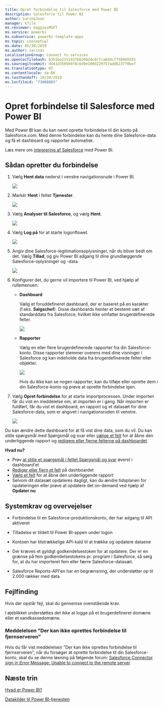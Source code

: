 ```yaml
---
title: Opret forbindelse til Salesforce med Power BI
description: Salesforce til Power BI
author: SarinaJoan
manager: kfile
ms.reviewer: maggiesMSFT
ms.service: powerbi
ms.subservice: powerbi-template-apps
ms.topic: conceptual
ms.date: 05/30/2019
ms.author: sarinas
LocalizationGroup: Connect to services
ms.openlocfilehash: b351ba2151937b62002dc0cfca849cff58985581
ms.sourcegitcommit: d441d350504f8c6d9e100d229757add6237f0bef
ms.translationtype: HT
ms.contentlocale: da-DK
ms.lasthandoff: 10/30/2019
ms.locfileid: "73060803"
---
```

# <a name="connect-to-salesforce-with-power-bi"></a>Opret forbindelse til Salesforce med Power BI
Med Power BI kan du kan nemt oprette forbindelse til din konto på Salesforce.com. Med denne forbindelse kan du hente dine Salesforce-data og få et dashboard og rapporter automatisk.

Læs mere om [integrering af Salesforce](https://powerbi.microsoft.com/integrations/salesforce) med Power BI.

## <a name="how-to-connect"></a>Sådan opretter du forbindelse
1. Vælg **Hent data** nederst i venstre navigationsrude i Power BI.
   
   ![](media/service-connect-to-salesforce/pbi_getdata.png) 
2. Markér **Hent** i feltet **Tjenester**.
   
   ![](media/service-connect-to-salesforce/pbi_getservices.png) 
3. Vælg **Analyser til Salesforce**, og vælg **Hent**.  
   
   ![](media/service-connect-to-salesforce/salesforce.png)
4. Vælg **Log på** for at starte logonflowet.
   
    ![](media/service-connect-to-salesforce/dialog.png)
5. Angiv dine Salesforce-legitimationsoplysninger, når du bliver bedt om det. Vælg **Tillad**, og giv Power BI adgang til dine grundlæggende Salesforce-oplysninger og -data.
   
   ![](media/service-connect-to-salesforce/sf_authorize.png)
6. Konfigurer det, du gerne vil importere til Power BI, ved hjælp af rullemenuen:
   
   * **Dashboard**
     
     Vælg et foruddefineret dashboard, der er baseret på en karakter (f.eks. **Salgschef**). Disse dashboards henter et bestemt sæt af standarddata fra Salesforce, hvilket ikke omfatter brugerdefinerede felter.
     
     ![](media/service-connect-to-salesforce/pbi_salesforcechooserole.png)
   * **Rapporter**
     
     Vælg en eller flere brugerdefinerede rapporter fra din Salesforce-konto. Disse rapporter stemmer overens med dine visninger i Salesforce og kan indeholde data fra brugerdefinerede felter eller objekter.
     
     ![](media/service-connect-to-salesforce/pbi_salesforcereports.png)
     
     Hvis du ikke kan se nogen rapporter, kan du tilføje eller oprette dem i din Salesforce-konto og prøve at oprette forbindelse igen.

7. Vælg **Opret forbindelse** for at starte importprocessen. Under importen får du vist en meddelelse om, at importen er i gang. Når importen er fuldført, får du vist et dashboard, en rapport og et datasæt for dine Salesforce-data, som er angivet i navigationsruden til venstre.
   
   ![](media/service-connect-to-salesforce/pbi_getdatasalesforcedash.png)

Du kan ændre dette dashboard for at få vist dine data, som du vil. Du kan stille spørgsmål med Spørgsmål og svar eller [vælge et felt](consumer/end-user-tiles.md) for at åbne den underliggende rapport og [redigere eller fjerne felterne på dashboardet](service-dashboard-edit-tile.md).

**Hvad nu?**

* Prøv [at stille et spørgsmål i feltet Spørgsmål og svar](consumer/end-user-q-and-a.md) øverst i dashboard'et
* [Rediger eller fjern et felt](service-dashboard-edit-tile.md) på dashboardet
* [Vælg et felt](service-dashboard-tiles.md) for at åbne den underliggende rapport
* Selvom dit datasæt opdateres dagligt, kan du ændre tidsplanen for opdateringen eller prøve at opdatere det on-demand ved hjælp af **Opdater nu**

## <a name="system-requirements-and-considerations"></a>Systemkrav og overvejelser

- Forbindelse til en Salesforce-produktionskonto, der har adgang til API aktiveret

- Tilladelse er tildelt til Power BI-appen under logon

- Kontoen har tilstrækkelige API-kald til at trække og opdatere dataene

- Der kræves et gyldigt godkendelsestoken for at opdatere. Der er en grænse på fem godkendelsestokens pr. program i Salesforce, så sørg for, at du har importeret fem eller færre Salesforce-datasæt.

- Salesforce Reports-API'en har en begrænsning, der understøtter op til 2.000 rækker med data.


## <a name="troubleshooting"></a>Fejlfinding

Hvis der opstår fejl, skal du gennemse ovenstående krav. 

I øjeblikket understøttes det ikke at logge på et brugerdefineret domæne eller et sandkassedomæne.

### <a name="unable-to-connect-to-the-remote-server-message"></a>Meddelelsen "Der kan ikke oprettes forbindelse til fjernserveren"

Hvis du får vist meddelelsen "Der kan ikke oprettes forbindelse til fjernserveren", når du forsøger at oprette forbindelse til din Salesforce-konto, skal du se denne løsning på følgende forum: [Salesforce Connector sign in Error Message: Unable to connect to the remote server](https://www.outsystems.com/forums/Forum_TopicView.aspx?TopicId=17674&TopicName=log-in-error-message-unable-to-connect-to-the-remote-server&)


## <a name="next-steps"></a>Næste trin
[Hvad er Power BI?](fundamentals/power-bi-overview.md)

[Datakilder til Power BI-tjenesten](service-get-data.md)

